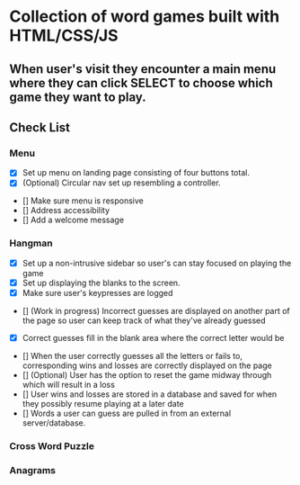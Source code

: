 # Collection of word games built with HTML/CSS/JS

## When user's visit they encounter a main menu where they can click SELECT to choose which game they want to play.

## Check List

### Menu

* [x] Set up menu on landing page consisting of four buttons total.
* [x] (Optional) Circular nav set up resembling a controller.
* [] Make sure menu is responsive 
* [] Address accessibility
* [] Add a welcome message 

### Hangman

* [x] Set up a non-intrusive sidebar so user's can stay focused on playing the game
* [x] Set up displaying the blanks to the screen.
* [x] Make sure user's keypresses are logged 
* [] (Work in progress) Incorrect guesses are displayed on another part of the page so user can keep track of what they've already guessed
* [x] Correct guesses fill in the blank area where the correct letter would be
* [] When the user correctly guesses all the letters or fails to, corresponding wins and losses are correctly displayed on the page
* [] (Optional) User has the option to reset the game midway through which will result in a loss
* [] User wins and losses are stored in a database and saved for when they possibly resume playing at a later date
* [] Words a user can guess are pulled in from an external server/database.

### Cross Word Puzzle

### Anagrams